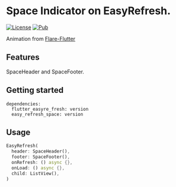 # Space Indicator on EasyRefresh.

[![License](https://img.shields.io/badge/license-MIT-green.svg)](/LICENSE)
[![Pub](https://img.shields.io/pub/v/easy_refresh_space)](https://pub.flutter-io.cn/packages/easy_refresh_space)

Animation from [Flare-Flutter](https://github.com/2d-inc/Flare-Flutter)

## Features

SpaceHeader and SpaceFooter.

## Getting started

```
dependencies:
  flutter_easyre_fresh: version
  easy_refresh_space: version
```

## Usage

```dart
EasyRefresh(
  header: SpaceHeader(),
  footer: SpaceFooter(),
  onRefresh: () async {},
  onLoad: () async {},
  child: ListView(),
)
```
